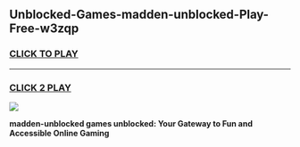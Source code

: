 
## Unblocked-Games-madden-unblocked-Play-Free-w3zqp
<h3>
<a href="https://premium76.site?title=madden-unblocked&ref=10A">CLICK TO PLAY</a></h3>
<hr>

<h3>
<a href="https://premium76.site?title=madden-unblocked&ref=10A">CLICK 2 PLAY</a>
  
</h3>

<a href="https://premium76.site?title=madden-unblocked&ref=10A"><img src="https://clearcache.store/games.png"></a>


**madden-unblocked games unblocked: Your Gateway to Fun and Accessible Online Gaming**

